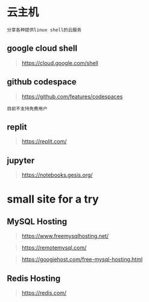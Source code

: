 # 云主机

	分享各种提供linux shell的云服务

## google cloud shell

> https://cloud.google.com/shell

## github codespace

> https://github.com/features/codespaces

	目前不支持免费用户

## replit

> https://replit.com/

## jupyter

> https://notebooks.gesis.org/


# small site for a try

## MySQL Hosting

> https://www.freemysqlhosting.net/

> https://remotemysql.com/

> https://googiehost.com/free-mysql-hosting.html

## Redis Hosting

> https://redis.com/
